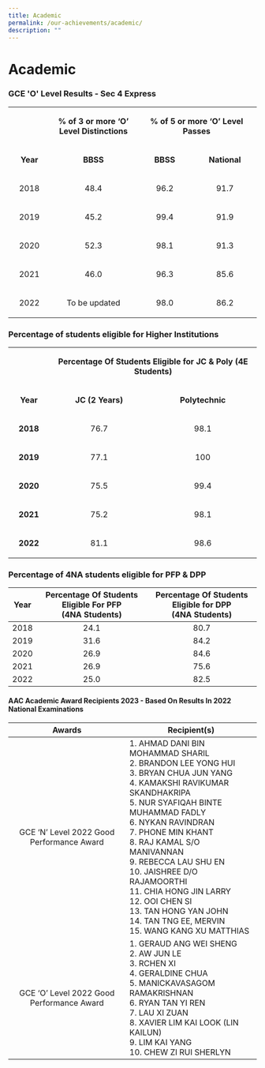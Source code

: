 ```yaml
---
title: Academic
permalink: /our-achievements/academic/
description: ""
---
```

# Academic

### GCE 'O' Level Results - Sec 4 Express

<table>
<tbody>
<tr>
<td style="text-align: center;" width="74">&nbsp;</td>
<td style="text-align: center;" width="169">
<p><strong>% of 3 or more ‘O’ Level Distinctions</strong></p>
</td>
<td style="text-align: center;" colspan="2" width="229">
<p><strong>% of 5 or more ‘O’ Level Passes</strong></p>
</td>
</tr>
<tr>
<td style="text-align: center;" width="74">
<p><strong>Year</strong></p>
</td>
<td style="text-align: center;" width="169">
<p><strong>BBSS</strong></p>
</td>
<td style="text-align: center;" width="108">
<p><strong>BBSS</strong></p>
</td>
<td style="text-align: center;" width="121">
<p><strong>National</strong></p>
</td>
</tr>
<tr>
<td style="text-align: center;" width="74">
<p>2018</p>
</td>
<td style="text-align: center;" width="169">
<p>48.4</p>
</td>
<td style="text-align: center;" width="108">
<p>96.2</p>
</td>
<td style="text-align: center;" width="121">
<p>91.7</p>
</td>
</tr>
<tr>
<td style="text-align: center;" width="74">
<p>2019</p>
</td>
<td style="text-align: center;" width="169">
<p>45.2</p>
</td>
<td style="text-align: center;" width="108">
<p>99.4</p>
</td>
<td style="text-align: center;" width="121">
<p>91.9</p>
</td>
</tr>
<tr>
<td style="text-align: center;" width="74">
<p>2020</p>
</td>
<td style="text-align: center;" width="169">
<p>52.3</p>
</td>
<td style="text-align: center;" width="108">
<p>98.1</p>
</td>
<td style="text-align: center;" width="121">
<p>91.3</p>
</td>
</tr>
<tr>
<td style="text-align: center;" width="74">
<p>2021</p>
</td>
<td style="text-align: center;" width="169">
<p>46.0</p>
</td>
<td style="text-align: center;" width="108">
<p>96.3</p>
</td>
<td style="text-align: center;" width="121">
<p>85.6</p>
</td>
</tr>
	<tr>
<td style="text-align: center;" width="74">
<p>2022</p>
</td>
<td style="text-align: center;" width="169">
<p>To be updated</p>
</td>
<td style="text-align: center;" width="108">
<p>98.0</p>
</td>
<td style="text-align: center;" width="121">
<p>86.2</p>
</td>
</tr>
</tbody>
</table>


### Percentage of students eligible for Higher Institutions

<table>
<tbody>
<tr>
<td style="text-align: center;" width="69">&nbsp;</td>
<td style="text-align: center;" colspan="2" width="403">
<p><strong>Percentage Of Students Eligible for JC &amp; Poly (4E Students)</strong></p>
</td>
</tr>
<tr>
<td style="text-align: center;" width="69">
<p><strong>Year</strong></p>
</td>
<td style="text-align: center;" width="193">
<p><strong>JC (2 Years)</strong></p>
</td>
<td style="text-align: center;" width="209">
<p><strong>Polytechnic</strong></p>
</td>
</tr>
<tr>
<td style="text-align: center;" width="69">
<p><strong>2018</strong></p>
</td>
<td style="text-align: center;" width="193">
<p>76.7</p>
</td>
<td style="text-align: center;" width="209">
<p>98.1</p>
</td>
</tr>
<tr>
<td style="text-align: center;" width="69">
<p><strong>2019</strong></p>
</td>
<td style="text-align: center;" width="193">
<p>77.1</p>
</td>
<td style="text-align: center;" width="209">
<p>100</p>
</td>
</tr>
<tr>
<td style="text-align: center;" width="69">
<p><strong>2020</strong></p>
</td>
<td style="text-align: center;" width="193">
<p>75.5</p>
</td>
<td style="text-align: center;" width="209">
<p>99.4</p>
</td>
</tr>
<tr>
<td style="text-align: center;" width="69">
<p><strong>2021</strong></p>
</td>
<td style="text-align: center;" width="193">
<p>75.2</p>
</td>
<td style="text-align: center;" width="209">
<p>98.1</p>
</td>
</tr>
	<tr>
<td style="text-align: center;" width="69">
<p><strong>2022</strong></p>
</td>
<td style="text-align: center;" width="193">
<p>81.1</p>
</td>
<td style="text-align: center;" width="209">
<p>98.6</p>
</td>
</tr>
</tbody>
</table>

### Percentage of 4NA students eligible for PFP &amp; DPP

| Year | Percentage Of Students Eligible For PFP<br>(4NA Students) | Percentage Of Students Eligible for DPP<br>(4NA Students) |
|:----:|:-----------:|:-----------------:|
| 2018 |       24.1     |         80.7       |
| 2019 |        31.6     |        84.2           |
| 2020 |         26.9      |     84.6         |
| 2021 |         26.9      |     75.6         |
| 2022 |         25.0      |     82.5         |

#### AAC Academic Award Recipients 2023 - Based On Results In 2022 National Examinations


|           Awards         |                Recipient(s)           |
|:-------------:|----------------|
| GCE ‘N’ Level 2022 Good Performance Award | 1.       AHMAD DANI BIN MOHAMMAD SHARIL<br>2.       BRANDON LEE YONG HUI<br>3.       BRYAN CHUA JUN YANG<br>4.       KAMAKSHI RAVIKUMAR SKANDHAKRIPA<br>5.      NUR SYAFIQAH BINTE MUHAMMAD FADLY<br>6.       NYKAN RAVINDRAN<br>7.       PHONE MIN KHANT<br>8.       RAJ KAMAL S/O MANIVANNAN<br>9.       REBECCA LAU SHU EN<br>10.   JAISHREE D/O RAJAMOORTHI<br>11.   CHIA HONG JIN LARRY<br>12.   OOI CHEN SI<br>13.   TAN HONG YAN JOHN<br>14.   TAN TNG EE, MERVIN<br>15.   WANG KANG XU MATTHIAS                     |
| GCE ‘O’ Level 2022 Good Performance Award | 1.       GERAUD ANG WEI SHENG<br>2.       AW JUN LE<br>3.       RCHEN XI<br>4.       GERALDINE CHUA<br>5.       MANICKAVASAGOM RAMAKRISHNAN<br>6.       RYAN TAN YI REN<br>7.       LAU XI ZUAN<br>8.       XAVIER LIM KAI LOOK (LIN KAILUN)<br>9.       LIM KAI YANG<br>10.   CHEW ZI RUI SHERLYN |